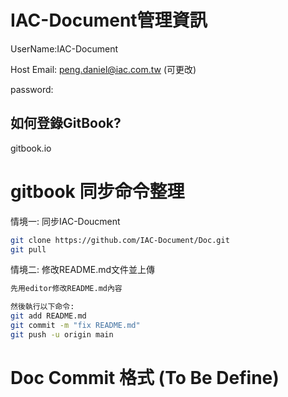 # IAC-Document管理資訊

UserName:IAC-Document

Host Email: peng.daniel@iac.com.tw (可更改)

password:

## 如何登錄GitBook?
gitbook.io



# gitbook 同步命令整理

情境一: 同步IAC-Doucment
```Bash
git clone https://github.com/IAC-Document/Doc.git
git pull
```

情境二: 修改README.md文件並上傳
```Bash
先用editor修改README.md內容

然後執行以下命令: 
git add README.md
git commit -m "fix README.md"
git push -u origin main
```


# Doc Commit 格式 (To Be Define)
